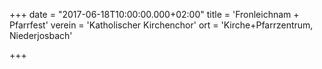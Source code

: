 +++
date = "2017-06-18T10:00:00.000+02:00"
title = 'Fronleichnam + Pfarrfest'
verein = 'Katholischer Kirchenchor'
ort = 'Kirche+Pfarrzentrum, Niederjosbach'

+++

      